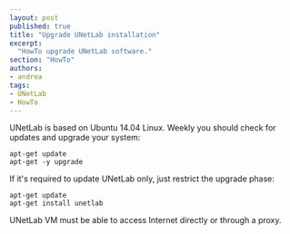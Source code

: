 ```yaml
---
layout: post
published: true
title: "Upgrade UNetLab installation"
excerpt:
  "HowTo upgrade UNetLab software."
section: "HowTo"
authors:
- andrea
tags:
- UNetLab
- HowTo
---
```

UNetLab is based on Ubuntu 14.04 Linux. Weekly you should check for updates and upgrade your system:

~~~
apt-get update
apt-get -y upgrade
~~~

If it's required to update UNetLab only, just restrict the upgrade phase:

~~~
apt-get update
apt-get install unetlab
~~~

UNetLab VM must be able to access Internet directly or through a proxy.
